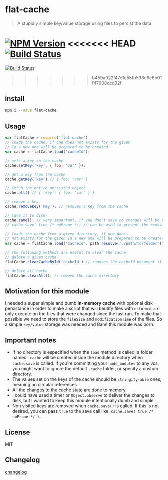 # flat-cache
> A stupidly simple key/value storage using files to persist the data

[![NPM Version](http://img.shields.io/npm/v/flat-cache.svg?style=flat)](https://npmjs.org/package/flat-cache)
<<<<<<< HEAD
[![Build Status](http://img.shields.io/travis/royriojas/flat-cache.svg?style=flat)](https://travis-ci.org/royriojas/flat-cache)
=======
[![Build Status](https://api.travis-ci.org/royriojas/flat-cache.svg?branch=master)](https://travis-ci.org/royriojas/flat-cache)
>>>>>>> b459a022f47e1c55fb538e6c6b01f47908ccd92f

## install

```bash
npm i --save flat-cache
```

## Usage

```js
var flatCache = require('flat-cache')
// loads the cache, if one does not exists for the given
// Id a new one will be prepared to be created
var cache = flatCache.load('cacheId');

// sets a key on the cache
cache.setKey('key', { foo: 'var' });

// get a key from the cache
cache.getKey('key') // { foo: 'var' }

// fetch the entire persisted object
cache.all() // { 'key': { foo: 'var' } }

// remove a key
cache.removeKey('key'); // removes a key from the cache

// save it to disk
cache.save(); // very important, if you don't save no changes will be persisted.
// cache.save( true /* noPrune */) // can be used to prevent the removal of non visited keys

// loads the cache from a given directory, if one does
// not exists for the given Id a new one will be prepared to be created
var cache = flatCache.load('cacheId', path.resolve('./path/to/folder'));

// The following methods are useful to clear the cache
// delete a given cache
flatCache.clearCacheById('cacheId') // removes the cacheId document if one exists.

// delete all cache
flatCache.clearAll(); // remove the cache directory
```

## Motivation for this module

I needed a super simple and dumb **in-memory cache** with optional disk persistance in order to make
a script that will beutify files with `esformatter` only execute on the files that were changed since the last run.
To make that possible we need to store the `fileSize` and `modificationTime` of the files. So a simple `key/value`
storage was needed and Bam! this module was born.

## Important notes
- If no directory is especified when the `load` method is called, a folder named `.cache` will be created
  inside the module directory when `cache.save` is called. If you're committing your `node_modules` to any vcs, you
  might want to ignore the default `.cache` folder, or specify a custom directory.
- The values set on the keys of the cache should be `stringify-able` ones, meaning no circular references
- All the changes to the cache state are done to memory
- I could have used a timer or `Object.observe` to deliver the changes to disk, but I wanted to keep this module
  intentionally dumb and simple
- Non visited keys are removed when `cache.save()` is called. If this is not desired, you can pass `true` to the save call
  like: `cache.save( true /* noPrune */ )`.

## License

MIT

## Changelog

[changelog](./changelog.md)
